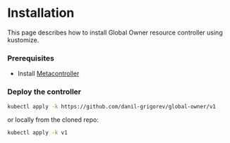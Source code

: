 # Installation

This page describes how to install Global Owner resource controller using kustomize.

### Prerequisites

* Install [Metacontroller](https://github.com/metacontroller/metacontroller)

### Deploy the controller

```sh
kubectl apply -k https://github.com/danil-grigorev/global-owner/v1
```

or locally from the cloned repo:
```sh
kubectl apply -k v1
```
